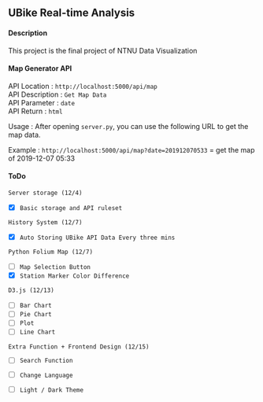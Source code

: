 ## UBike Real-time Analysis

#### Description

This project is the final project of NTNU Data Visualization


#### Map Generator API

API Location : `http://localhost:5000/api/map` <br>
API Description : `Get Map Data`<br>
API Parameter : `date`<br>
API Return : `html`

Usage : After opening `server.py`, you can use the following URL to get the map data. 

Example : `http://localhost:5000/api/map?date=201912070533`
= get the map of 2019-12-07 05:33





#### ToDo

`Server storage (12/4)`
- [x] `Basic storage and API ruleset`

`History System (12/7)`
- [x] `Auto Storing UBike API Data Every three mins`

`Python Folium Map (12/7)`
- [ ] `Map Selection Button`
- [x] `Station Marker Color Difference`

`D3.js (12/13)` 
- [ ] `Bar Chart`
- [ ] `Pie Chart`
- [ ] `Plot`
- [ ] `Line Chart`

`Extra Function + Frontend Design (12/15)`
- [ ] `Search Function`
- [ ] `Change Language`
- [ ] `Light / Dark Theme`




